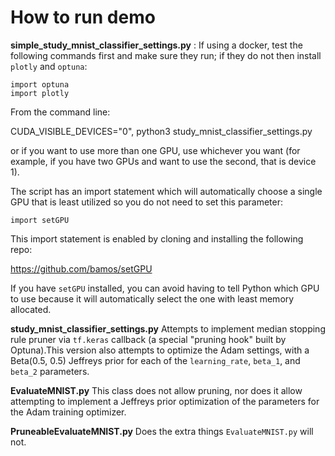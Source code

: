 # How to run demo

**simple_study_mnist_classifier_settings.py** : 
If using a docker, test the following commands first and make sure they run; if they do not then install `plotly` and `optuna`:

```
import optuna
import plotly
```

From the command line:

CUDA_VISIBLE_DEVICES="0", python3 study_mnist_classifier_settings.py

or if you want to use more than one GPU, use whichever you want (for example, if you have two GPUs and want to use the second, that is device 1).

The script has an import statement which will automatically choose a single GPU that is least utilized so you do not need to set this parameter:

`import setGPU`

This import statement is enabled by cloning and installing the following repo:

https://github.com/bamos/setGPU

If you have `setGPU` installed, you can avoid having to tell Python which GPU to use because it will automatically select the one with least memory allocated.

**study_mnist_classifier_settings.py**
Attempts to implement median stopping rule pruner via `tf.keras` callback (a special "pruning hook" built by Optuna).This version also attempts to optimize the Adam settings, with a Beta(0.5, 0.5) Jeffreys prior for each of the `learning_rate`, `beta_1`, and `beta_2` parameters.

**EvaluateMNIST.py**
This class does not allow pruning, nor does it allow attempting to implement a Jeffreys prior optimization of the parameters for the Adam training optimizer.

**PruneableEvaluateMNIST.py**
Does the extra things `EvaluateMNIST.py` will not.

